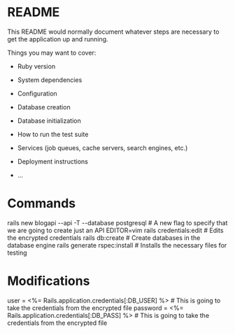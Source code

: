 # README

This README would normally document whatever steps are necessary to get the
application up and running.

Things you may want to cover:

* Ruby version

* System dependencies

* Configuration

* Database creation

* Database initialization

* How to run the test suite

* Services (job queues, cache servers, search engines, etc.)

* Deployment instructions

* ...

# Commands
rails new blogapi --api -T --database postgresql            # A new flag to specify that we are going to create just an API
EDITOR=vim rails credentials:edit                           # Edits the encrypted credentials
rails db:create                                             # Create databases in the database engine
rails generate rspec:install                                # Installs the necessary files for testing

# Modifications
user = <%= Rails.application.credentials[:DB_USER] %>       # This is going to take the credentials from the encrypted file
password = <%= Rails.application.credentials[:DB_PASS] %>   # This is going to take the credentials from the encrypted file

